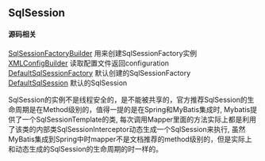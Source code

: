 SqlSession
-----------------

#### 源码相关
[SqlSessionFactoryBuilder](src/main/java/org/apache/ibatis/session/SqlSessionFactoryBuilder.java) 用来创建SqlSessionFactory实例  
[XMLConfigBuilder](src/main/java/org/apache/ibatis/builder/xml/XMLConfigBuilder.java) 读取配置文件返回configuration  
[DefaultSqlSessionFactory](src/main/java/org/apache/ibatis/session/defaults/DefaultSqlSessionFactory.java) 默认创建的SqlSessionFactory  
[DefaultSqlSession](src/main/java/org/apache/ibatis/session/defaults/DefaultSqlSession.java) 默认的SqlSession  

SqlSession的实例不是线程安全的，是不能被共享的，官方推荐SqlSession的生命周期是在Method级别的，值得一提的是在Spring和MyBatis集成时, Mybatis提供了一个SqlSessionTemplate的类, 每次调用Mapper里面的方法实际上都是利用了该类的内部类SqlSessionInterceptor动态生成一个SqlSession来执行, 虽然MyBatis集成到Spring中时mapper不是文档推荐的method级别的，但是实际上和动态生成的SqlSession的生命周期的时一样的。

